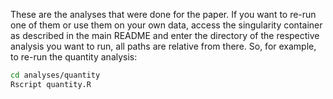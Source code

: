 These are the analyses that were done for the paper.
If you want to re-run one of them or use them on your own data, access the singularity container as described in the main README and enter the directory of the respective analysis you want to run, all paths are relative from there.
So, for example, to re-run the quantity analysis:
```bash
cd analyses/quantity
Rscript quantity.R
```
